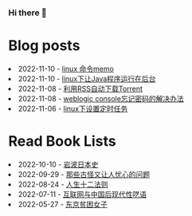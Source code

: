 ### Hi there 👋

<!--
**deletefromuser/deletefromuser** is a ✨ _special_ ✨ repository because its `README.md` (this file) appears on your GitHub profile.

Here are some ideas to get you started:

- 🔭 I’m currently working on ...
- 🌱 I’m currently learning ...
- 👯 I’m looking to collaborate on ...
- 🤔 I’m looking for help with ...
- 💬 Ask me about ...
- 📫 How to reach me: ...
- 😄 Pronouns: ...
- ⚡ Fun fact: ...
-->

# Blog posts
<!-- BLOG-POST-LIST:START -->
<li>2022-11-10 - <a href="https://deletefromuser.github.io/bash/2022111001/" rel="nofollow">linux 命令memo</a></li><li>2022-11-10 - <a href="https://deletefromuser.github.io/java/2022111002/" rel="nofollow">linux下让Java程序运行在后台</a></li><li>2022-11-08 - <a href="https://deletefromuser.github.io/problem/2022110901/" rel="nofollow">利用RSS自动下载Torrent</a></li><li>2022-11-08 - <a href="https://deletefromuser.github.io/problem/2022110801/" rel="nofollow">weblogic console忘记密码的解决办法</a></li><li>2022-11-06 - <a href="https://deletefromuser.github.io/bash/2022110602/" rel="nofollow">linux下设置定时任务</a></li>
<!-- BLOG-POST-LIST:END -->

# Read Book Lists
<!-- READ-BOOK-LIST:START -->
<li>2022-10-10 - <a href="https://deletefromuser.github.io/read/2022101001/" rel="nofollow">岩波日本史</a></li><li>2022-09-29 - <a href="https://deletefromuser.github.io/read/2022092901/" rel="nofollow">那些古怪又让人忧心的问题</a></li><li>2022-08-24 - <a href="https://deletefromuser.github.io/read/2022082401/" rel="nofollow">人生十二法则</a></li><li>2022-07-11 - <a href="https://deletefromuser.github.io/read/2022071101/" rel="nofollow">互联网与中国后现代性呓语</a></li><li>2022-05-27 - <a href="https://deletefromuser.github.io/read/2022052701/" rel="nofollow">东京贫困女子</a></li>
<!-- READ-BOOK-LIST:END -->

